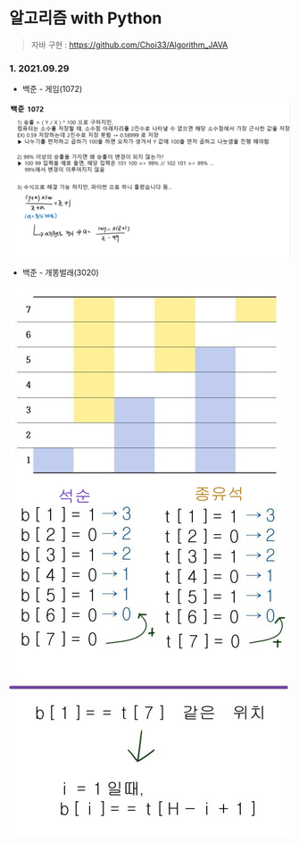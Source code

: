 # 알고리즘 with Python

> 자바 구현 : https://github.com/Choi33/Algorithm_JAVA



### 1. 2021.09.29

- 백준 - 게임(1072)

![1072](./이미지/1072.PNG)

- 백준 - 개똥벌래(3020)

![3020](./이미지/3020.jpg)

